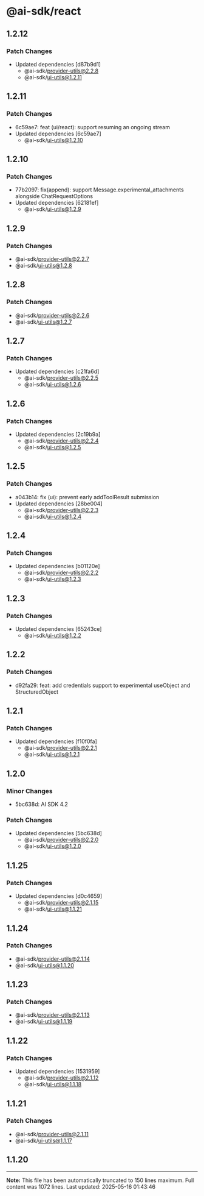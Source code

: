 # @ai-sdk/react

## 1.2.12

### Patch Changes

- Updated dependencies [d87b9d1]
  - @ai-sdk/provider-utils@2.2.8
  - @ai-sdk/ui-utils@1.2.11

## 1.2.11

### Patch Changes

- 6c59ae7: feat (ui/react): support resuming an ongoing stream
- Updated dependencies [6c59ae7]
  - @ai-sdk/ui-utils@1.2.10

## 1.2.10

### Patch Changes

- 77b2097: fix(append): support Message.experimental_attachments alongside ChatRequestOptions
- Updated dependencies [62181ef]
  - @ai-sdk/ui-utils@1.2.9

## 1.2.9

### Patch Changes

- @ai-sdk/provider-utils@2.2.7
- @ai-sdk/ui-utils@1.2.8

## 1.2.8

### Patch Changes

- @ai-sdk/provider-utils@2.2.6
- @ai-sdk/ui-utils@1.2.7

## 1.2.7

### Patch Changes

- Updated dependencies [c21fa6d]
  - @ai-sdk/provider-utils@2.2.5
  - @ai-sdk/ui-utils@1.2.6

## 1.2.6

### Patch Changes

- Updated dependencies [2c19b9a]
  - @ai-sdk/provider-utils@2.2.4
  - @ai-sdk/ui-utils@1.2.5

## 1.2.5

### Patch Changes

- a043b14: fix (ui): prevent early addToolResult submission
- Updated dependencies [28be004]
  - @ai-sdk/provider-utils@2.2.3
  - @ai-sdk/ui-utils@1.2.4

## 1.2.4

### Patch Changes

- Updated dependencies [b01120e]
  - @ai-sdk/provider-utils@2.2.2
  - @ai-sdk/ui-utils@1.2.3

## 1.2.3

### Patch Changes

- Updated dependencies [65243ce]
  - @ai-sdk/ui-utils@1.2.2

## 1.2.2

### Patch Changes

- d92fa29: feat: add credentials support to experimental useObject and StructuredObject

## 1.2.1

### Patch Changes

- Updated dependencies [f10f0fa]
  - @ai-sdk/provider-utils@2.2.1
  - @ai-sdk/ui-utils@1.2.1

## 1.2.0

### Minor Changes

- 5bc638d: AI SDK 4.2

### Patch Changes

- Updated dependencies [5bc638d]
  - @ai-sdk/provider-utils@2.2.0
  - @ai-sdk/ui-utils@1.2.0

## 1.1.25

### Patch Changes

- Updated dependencies [d0c4659]
  - @ai-sdk/provider-utils@2.1.15
  - @ai-sdk/ui-utils@1.1.21

## 1.1.24

### Patch Changes

- @ai-sdk/provider-utils@2.1.14
- @ai-sdk/ui-utils@1.1.20

## 1.1.23

### Patch Changes

- @ai-sdk/provider-utils@2.1.13
- @ai-sdk/ui-utils@1.1.19

## 1.1.22

### Patch Changes

- Updated dependencies [1531959]
  - @ai-sdk/provider-utils@2.1.12
  - @ai-sdk/ui-utils@1.1.18

## 1.1.21

### Patch Changes

- @ai-sdk/provider-utils@2.1.11
- @ai-sdk/ui-utils@1.1.17

## 1.1.20


---

**Note:** This file has been automatically truncated to 150 lines maximum.
Full content was 1072 lines. Last updated: 2025-05-16 01:43:46
